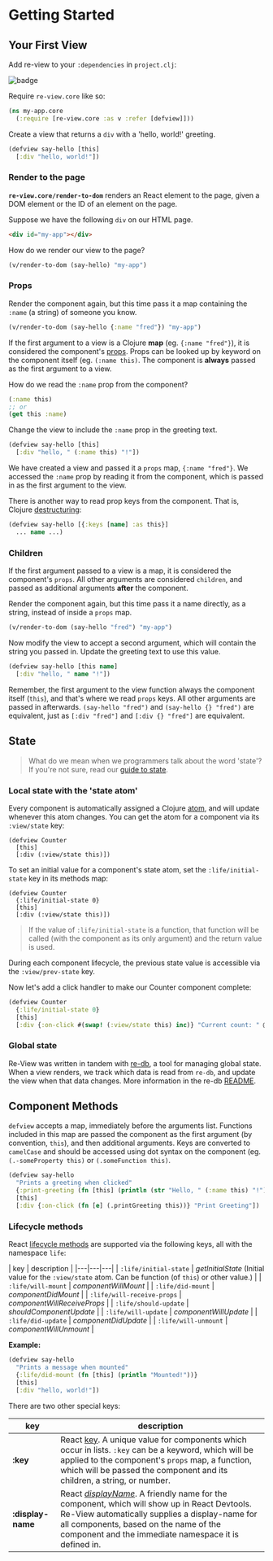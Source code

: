 # Getting Started

## Your First View 

Add re-view to your `:dependencies` in `project.clj`: 

![badge](https://img.shields.io/clojars/v/re-view.svg)

Require `re-view.core` like so:

```clj
(ns my-app.core 
  (:require [re-view.core :as v :refer [defview]]))
```

Create a view that returns a `div` with a 'hello, world!' greeting.

```clj
(defview say-hello [this] 
  [:div "hello, world!"])
```

### Render to the page

**`re-view.core/render-to-dom`** renders an React element to the page, given a DOM element or the ID of an element on the page.

Suppose we have the following `div` on our HTML page.

```html
<div id="my-app"></div>
```

How do we render our view to the page?
 
```clj
(v/render-to-dom (say-hello) "my-app")
```

### Props

Render the component again, but this time pass it a map containing the `:name` (a string) of someone you know.

```clj
(v/render-to-dom (say-hello {:name "fred"}) "my-app")
```

If the first argument to a view is a Clojure **map** (eg. `{:name "fred"}`), it is considered the component's [props](https://facebook.github.io/react/docs/components-and-props.html). Props can be looked up by keyword on the component itself (eg. `(:name this)`. The component is **always** passed as the first argument to a view. 

How do we read the `:name` prop from the component?

```clj
(:name this)
;; or 
(get this :name)
```

Change the view to include the `:name` prop in the greeting text.

```clj
(defview say-hello [this]
  [:div "hello, " (:name this) "!"])
```

We have created a view and passed it a `props` map, `{:name "fred"}`. We accessed the `:name` prop by reading it from the component, which is passed in as the first argument to the view. 

There is another way to read prop keys from the component. That is, Clojure [destructuring](https://clojure.org/guides/destructuring):

```clj
(defview say-hello [{:keys [name] :as this}]
  ... name ...)
```

### Children

If the first argument passed to a view is a map, it is considered the component's `props`. All other arguments are considered `children`, and passed as additional arguments **after** the component.

Render the component again, but this time pass it a name directly, as a string, instead of inside a `props` map.

```clj
(v/render-to-dom (say-hello "fred") "my-app")
```

Now modify the view to accept a second argument, which will contain the string you passed in. Update the greeting text to use this value. 

```clj
(defview say-hello [this name]
  [:div "hello, " name "!"])
```
Remember, the first argument to the view function always the component itself (`this`), and that's where we read `props` keys. All other arguments are passed in afterwards. `(say-hello "fred")` and `(say-hello {} "fred")` are equivalent, just as `[:div "fred"]` and `[:div {} "fred"]` are equivalent.

## State

> What do we mean when we programmers talk about the word 'state'? If you're not sure, read our [guide to state](../explainers/state).

### Local state with the 'state atom'

Every component is automatically assigned a Clojure [atom](../explainers/atoms), and will update whenever this atom changes. You can get the atom for a component via its `:view/state` key:

```
(defview Counter 
  [this]
  [:div (:view/state this)])
```

To set an initial value for a component's state atom, set the `:life/initial-state` key in its methods map:

```
(defview Counter 
  {:life/initial-state 0}
  [this]
  [:div (:view/state this)])
```

> If the value of `:life/initial-state` is a function, that function will be called (with the component as its only argument) and the return value is used.

During each component lifecycle, the previous state value is accessible via the `:view/prev-state` key.

Now let's add a click handler to make our Counter component complete:

```clj
(defview Counter
  {:life/initial-state 0}
  [this]
  [:div {:on-click #(swap! (:view/state this) inc)} "Current count: " @(:view/state this)])
```

### Global state

Re-View was written in tandem with [re-db](https://github.com/re-view/re-db), a tool for managing global state. When a view renders, we track which data is read from `re-db`, and update the view when that data changes. More information in the re-db [README](https://www.github.com/re-view/re-db).

## Component Methods

`defview` accepts a map, immediately before the arguments list. Functions included in this map are passed the component as the first argument (by convention, `this`), and then additional arguments. Keys are converted to `camelCase` and should be accessed using dot syntax on the component (eg. `(.-someProperty this)` or `(.someFunction this)`.

```clj
(defview say-hello 
  "Prints a greeting when clicked"
  {:print-greeting (fn [this] (println (str "Hello, " (:name this) "!"))}
  [this] 
  [:div {:on-click (fn [e] (.printGreeting this))} "Print Greeting"])
```

### Lifecycle methods 

React [lifecycle methods](https://facebook.github.io/react/docs/react-component.html#the-component-lifecycle) are supported via the following keys, all with the namespace `life`:


| key          | description          |
|---|---|---|
| `:life/initial-state`      | _getInitialState_ (Initial value for the `:view/state` atom. Can be function (of `this`) or other value.)           |
| `:life/will-mount`         | _componentWillMount_        |
| `:life/did-mount`          | _componentDidMount_         |
| `:life/will-receive-props` | _componentWillReceiveProps_ |
| `:life/should-update`      | _shouldComponentUpdate_     |
| `:life/will-update`        | _componentWillUpdate_       |
| `:life/did-update`         | _componentDidUpdate_        |
| `:life/will-unmount`       | _componentWillUnmount_      |

**Example:**

```clj
(defview say-hello 
  "Prints a message when mounted"
  {:life/did-mount (fn [this] (println "Mounted!"))}
  [this]
  [:div "hello, world!"])
```

There are two other special keys:

| key | description
| --- | ---
| **:key**  | React [key](https://facebook.github.io/react/docs/lists-and-keys.html). A unique value for components which occur in lists. `:key` can be a keyword, which will be applied to the component's `props` map, a function, which will be passed the component and its children, a string, or number.
| **:display-name** | React _[displayName](https://facebook.github.io/react/docs/react-component.html#displayname)_. A friendly name for the component, which will show up in React Devtools. Re-View automatically supplies a display-name for all components, based on the name of the component and the immediate namespace it is defined in.


